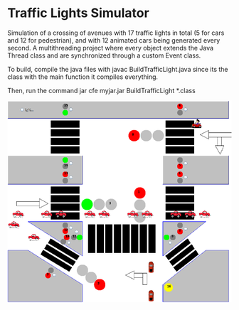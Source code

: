 # Traffic Lights Simulator 

Simulation of a crossing of avenues with 17 traffic lights in total (5 for cars and 12 for pedestrian),
and with 12 animated cars being generated every second. A multithreading project where every object extends
the Java Thread class and are synchronized through a custom Event class.

To build, compile the java files with
javac BuildTrafficLight.java
since its the class with the main function it compiles everything.

Then, run the command
jar cfe myjar.jar BuildTrafficLight *.class

![Traffic Lights Simulator](/Images/running.png?raw=true "Traffic Lights Simulator")
